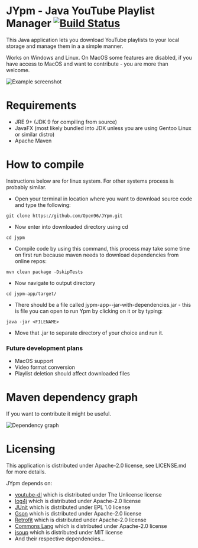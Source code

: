 # JYpm - Java YouTube Playlist Manager [![Build Status](https://travis-ci.org/Open96/JYpm.svg?branch=master)](https://travis-ci.org/Open96/JYpm)

This Java application lets you download YouTube playlists to your local storage and manage them in a a simple manner.

Works on Windows and Linux. On MacOS some features are disabled, if you have access to MacOS and want to contribute - you are more than welcome.

![Example screenshot](https://i.imgur.com/xkJYMmB.png)

# Requirements

* JRE 9+ (JDK 9 for compiling from source)
* JavaFX (most likely bundled into JDK unless you are using Gentoo Linux or similar distro)
* Apache Maven

# How to compile

Instructions below are for linux system. For other systems process is probably similar.

* Open your terminal in location where you want to download source code and type the following:

```git clone https://github.com/Open96/JYpm.git```

* Now enter into downloaded directory using cd

```cd jypm```

* Compile code by using this command, this process may take some time on first run because maven needs to download dependencies from online repos:

````mvn clean package -DskipTests````

* Now navigate to output directory

```cd jypm-app/target/```

* There should be a file called jypm-app-<version>-jar-with-dependencies.jar - this is file you can open to run Ypm by clicking on it or by typing:

```java -jar <FILENAME>```

* Move that .jar to separate directory of your choice and run it.


### Future development plans

* MacOS support
* Video format conversion
* Playlist deletion should affect downloaded files

# Maven dependency graph

If you want to contribute it might be useful.

![Dependency graph](https://i.imgur.com/9YKIlBj.png)

# Licensing

This application is distributed under Apache-2.0 license, see LICENSE.md for more details.

JYpm depends on:

* [youtube-dl](https://github.com/rg3/youtube-dl) which is distributed under The Unlicense license
* [log4j](https://logging.apache.org/log4j/2.x/) which is distributed under Apache-2.0 license
* [JUnit](http://junit.org/junit5/) which is distributed under EPL 1.0 license
* [Gson](https://github.com/google/gson) which is distributed under Apache-2.0 license
* [Retrofit](https://github.com/square/retrofit) which is distributed under Apache-2.0 license
* [Commons Lang](https://github.com/apache/commons-lang) which is distributed under Apache-2.0 license
* [jsoup](https://github.com/jhy/jsoup) which is distributed under MIT license
* And their respective dependencies...